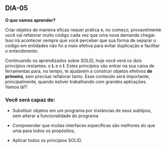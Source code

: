 ## DIA-05

**O que vamos aprender?**

Criar objetos de maneira eficaz requer prática e, no começo, provavelmente você vai refatorar muito código cada vez que uma nova demanda chegar. Isso irá acontecer sempre que você perceber que sua forma de separar o código em entidades não foi a mais efetiva para evitar duplicação e facilitar o entendimento.

Continuando os aprendizados sobre SOLID, hoje você verá os dois princípios restantes: o  **L**  e o  **I**. Estes princípios vão entrar na sua caixa de ferramentas para, no tempo, te ajudarem a construir objetos efetivos  **de primeira**, sem precisar refatorar tanto. Esse conteúdo será importante, principalmente, quando estiver trabalhando com grandes aplicações. Vamos lá?!

### Você será capaz de:

-   Substituir objetos em um programa por instâncias de seus subtipos, sem alterar a funcionalidade do programa
    
-   Compreender que muitas interfaces específicas são melhores do que uma para todos os propósitos;
    
-   Aplicar todos os princípios SOLID.
   